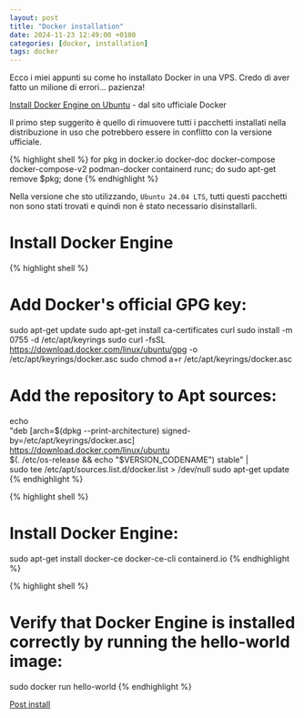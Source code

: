 ```yaml
---
layout: post
title: "Docker installation"
date: 2024-11-23 12:49:00 +0100
categories: [docker, installation]
tags: docker
---
```


Ecco i miei appunti su come ho installato Docker in una VPS.
Credo di aver fatto un milione di errori... pazienza!

[Install Docker Engine on Ubuntu](https://docs.docker.com/engine/install/ubuntu/) - dal sito ufficiale Docker

Il primo step suggerito è quello di rimuovere tutti i pacchetti installati nella distribuzione in uso che potrebbero essere in conflitto con la versione ufficiale.

{% highlight shell %}
for pkg in docker.io docker-doc docker-compose docker-compose-v2 podman-docker containerd runc; do sudo apt-get remove $pkg; done
{% endhighlight %}

Nella versione che sto utilizzando, `Ubuntu 24.04 LTS`, tutti questi pacchetti non sono stati trovati e quindi non è stato necessario disinstallarli.

# Install Docker Engine

{% highlight shell %}

# Add Docker's official GPG key:

sudo apt-get update
sudo apt-get install ca-certificates curl
sudo install -m 0755 -d /etc/apt/keyrings
sudo curl -fsSL https://download.docker.com/linux/ubuntu/gpg -o /etc/apt/keyrings/docker.asc
sudo chmod a+r /etc/apt/keyrings/docker.asc

# Add the repository to Apt sources:

echo \
 "deb [arch=$(dpkg --print-architecture) signed-by=/etc/apt/keyrings/docker.asc] https://download.docker.com/linux/ubuntu \
 $(. /etc/os-release && echo "$VERSION_CODENAME") stable" | \
 sudo tee /etc/apt/sources.list.d/docker.list > /dev/null
sudo apt-get update
{% endhighlight %}

{% highlight shell %}

# Install Docker Engine:

sudo apt-get install docker-ce docker-ce-cli containerd.io
{% endhighlight %}

{% highlight shell %}

# Verify that Docker Engine is installed correctly by running the hello-world image:

sudo docker run hello-world
{% endhighlight %}

[Post install](https://docs.docker.com/engine/install/linux-postinstall/)
